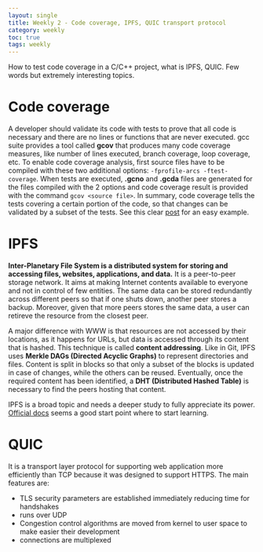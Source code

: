 ```yaml
---
layout: single
title: Weekly 2 - Code coverage, IPFS, QUIC transport protocol
category: weekly
toc: true
tags: weekly
---
```

How to test code coverage in a C/C++ project, what is IPFS, QUIC.
Few words but extremely interesting topics.

# Code coverage
A developer should validate its code with tests to prove that all code is necessary and there are no lines or functions that are never executed. gcc suite provides a tool called **gcov** that produces many code coverage measures, like number of lines executed, branch coverage, loop coverage, etc. To enable code coverage analysis, first source files have to be compiled with these two additional options: `-fprofile-arcs -ftest-coverage`. When tests are executed, __.gcno__ and __.gcda__ files are generated for the files compiled with the 2 options and code coverage result is provided with the command `gcov <source file>`. In summary, code coverage tells the tests covering a certain portion of the code, so that changes can be validated by a subset of the tests. See this clear [post](https://www.linuxtoday.com/blog/analyzing-code-coverage-with-gcov/) for an easy example.

# IPFS
__Inter-Planetary File System is a distributed system for storing and accessing files, websites, applications, and data.__ It is a peer-to-peer storage network. It aims at making Internet contents available to everyone and not in control of few entities. The same data can be stored redundantly across different peers so that if one shuts down, another peer stores a backup. Moreover, given that more peers stores the same data, a user can retireve the resource from the closest peer.

A major difference with WWW is that resources are not accessed by their locations, as it happens for URLs, but data is accessed through its content that is hashed. This technique is called **content addressing**. Like in Git, IPFS uses **Merkle DAGs (Directed Acyclic Graphs)** to represent directories and files. Content is split in blocks so that only a subset of the blocks is updated in case of changes, while the others can be reused. Eventually, once the required content has been identified, a **DHT (Distributed Hashed Table)** is necessary to find the peers hosting that content.

IPFS is a broad topic and needs a deeper study to fully appreciate its power. [Official docs](https://docs.ipfs.io/) seems a good start point where to start learning.

# QUIC
It is a transport layer protocol for supporting web application more efficiently than TCP because it was designed to support HTTPS. The main features are:
- TLS security parameters are established immediately reducing time for handshakes
- runs over UDP
- Congestion control algorithms are moved from kernel to user space to make easier their development
- connections are multiplexed
